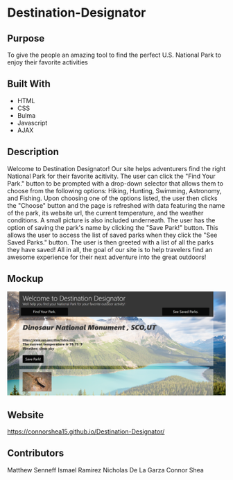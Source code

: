 # Destination-Designator

## Purpose
To give the people an amazing tool to find the perfect U.S. National Park to enjoy their favorite
activities

## Built With
* HTML
* CSS
* Bulma
* Javascript
* AJAX

## Description
Welcome to Destination Designator! Our site helps adventurers find the right National Park for their favorite acitivity. The user can click the "Find Your Park." button to be prompted with a drop-down selector that allows them to choose from the following options: Hiking, Hunting, Swimming, Astronomy, and Fishing. Upon choosing one of the options listed, the user then clicks the "Choose" button and the page is refreshed with data featuring the name of the park, its website url, the current temperature, and the weather conditions. A small picture is also included underneath. The user has the option of saving the park's name by clicking the "Save Park!" button. This allows the user to access the list of saved parks when they click the "See Saved Parks." button. The user is then greeted with a list of all the parks they have saved! All in all, the goal of our site is to help travelers find an awesome experience for their next adventure into the great outdoors!

## Mockup
![capture](./currentDD_projectcaptureforreadme.PNG)

## Website
https://connorshea15.github.io/Destination-Designator/

## Contributors
Matthew Senneff
Ismael Ramirez
Nicholas De La Garza
Connor Shea

